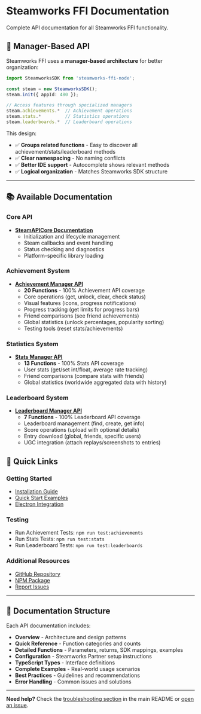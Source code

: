 # Steamworks FFI Documentation

Complete API documentation for all Steamworks FFI functionality.

## 🎯 Manager-Based API

Steamworks FFI uses a **manager-based architecture** for better organization:

```typescript
import SteamworksSDK from 'steamworks-ffi-node';

const steam = new SteamworksSDK();
steam.init({ appId: 480 });

// Access features through specialized managers
steam.achievements.*  // Achievement operations
steam.stats.*         // Statistics operations  
steam.leaderboards.*  // Leaderboard operations
```

This design:
- ✅ **Groups related functions** - Easy to discover all achievement/stats/leaderboard methods
- ✅ **Clear namespacing** - No naming conflicts
- ✅ **Better IDE support** - Autocomplete shows relevant methods
- ✅ **Logical organization** - Matches Steamworks SDK structure

---

## 📚 Available Documentation

### Core API
- **[SteamAPICore Documentation](https://github.com/ArtyProf/steamworks-ffi-node/blob/main/docs/STEAM_API_CORE.md)**
  - Initialization and lifecycle management
  - Steam callbacks and event handling
  - Status checking and diagnostics
  - Platform-specific library loading

### Achievement System
- **[Achievement Manager API](https://github.com/ArtyProf/steamworks-ffi-node/blob/main/docs/ACHIEVEMENT_MANAGER.md)**
  - **20 Functions** - 100% Achievement API coverage
  - Core operations (get, unlock, clear, check status)
  - Visual features (icons, progress notifications)
  - Progress tracking (get limits for progress bars)
  - Friend comparisons (see friend achievements)
  - Global statistics (unlock percentages, popularity sorting)
  - Testing tools (reset stats/achievements)

### Statistics System
- **[Stats Manager API](https://github.com/ArtyProf/steamworks-ffi-node/blob/main/docs/STATS_MANAGER.md)**
  - **13 Functions** - 100% Stats API coverage
  - User stats (get/set int/float, average rate tracking)
  - Friend comparisons (compare stats with friends)
  - Global statistics (worldwide aggregated data with history)

### Leaderboard System
- **[Leaderboard Manager API](https://github.com/ArtyProf/steamworks-ffi-node/blob/main/docs/LEADERBOARD_MANAGER.md)**
  - **7 Functions** - 100% Leaderboard API coverage
  - Leaderboard management (find, create, get info)
  - Score operations (upload with optional details)
  - Entry download (global, friends, specific users)
  - UGC integration (attach replays/screenshots to entries)

## 🚀 Quick Links

### Getting Started
- [Installation Guide](https://github.com/ArtyProf/steamworks-ffi-node#installation)
- [Quick Start Examples](https://github.com/ArtyProf/steamworks-ffi-node#quick-start)
- [Electron Integration](https://github.com/ArtyProf/steamworks-ffi-node#electron-integration)

### Testing
- Run Achievement Tests: `npm run test:achievements`
- Run Stats Tests: `npm run test:stats`
- Run Leaderboard Tests: `npm run test:leaderboards`

### Additional Resources
- [GitHub Repository](https://github.com/ArtyProf/steamworks-ffi-node)
- [NPM Package](https://www.npmjs.com/package/steamworks-ffi-node)
- [Report Issues](https://github.com/ArtyProf/steamworks-ffi-node/issues)

---

## 📖 Documentation Structure

Each API documentation includes:
- **Overview** - Architecture and design patterns
- **Quick Reference** - Function categories and counts
- **Detailed Functions** - Parameters, returns, SDK mappings, examples
- **Configuration** - Steamworks Partner setup instructions
- **TypeScript Types** - Interface definitions
- **Complete Examples** - Real-world usage scenarios
- **Best Practices** - Guidelines and recommendations
- **Error Handling** - Common issues and solutions

---

**Need help?** Check the [troubleshooting section](https://github.com/ArtyProf/steamworks-ffi-node#troubleshooting) in the main README or [open an issue](https://github.com/ArtyProf/steamworks-ffi-node/issues).
